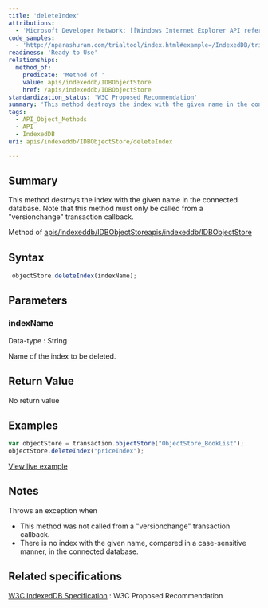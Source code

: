 ```yaml
---
title: 'deleteIndex'
attributions:
  - 'Microsoft Developer Network: [[Windows Internet Explorer API reference](http://msdn.microsoft.com/en-us/library/ie/hh828809%28v=vs.85%29.aspx) Article]'
code_samples:
  - 'http://nparashuram.com/trialtool/index.html#example=/IndexedDB/trialtool/moz_indexedDB.html&selected=Delete%20Index&'
readiness: 'Ready to Use'
relationships:
  method_of:
    predicate: 'Method of '
    value: apis/indexeddb/IDBObjectStore
    href: /apis/indexeddb/IDBObjectStore
standardization_status: 'W3C Proposed Recommendation'
summary: 'This method destroys the index with the given name in the connected database. Note that this method must only be called from a &quot;versionchange&quot; transaction callback.'
tags:
  - API_Object_Methods
  - API
  - IndexedDB
uri: apis/indexeddb/IDBObjectStore/deleteIndex

---
```

## Summary

This method destroys the index with the given name in the connected database. Note that this method must only be called from a &quot;versionchange&quot; transaction callback.

Method of [apis/indexeddb/IDBObjectStore](/apis/indexeddb/IDBObjectStore)[apis/indexeddb/IDBObjectStore](/apis/indexeddb/IDBObjectStore)

## Syntax

``` js
 objectStore.deleteIndex(indexName);
```

## Parameters

### indexName

 Data-type
:   String

 Name of the index to be deleted.

## Return Value

No return value

## Examples

``` js
var objectStore = transaction.objectStore("ObjectStore_BookList");
objectStore.deleteIndex("priceIndex");
```

[View live example](http://nparashuram.com/trialtool/index.html#example=/IndexedDB/trialtool/moz_indexedDB.html&selected=Delete%20Index&)

## Notes

Throws an exception when

-   This method was not called from a "versionchange" transaction callback.
-   There is no index with the given name, compared in a case-sensitive manner, in the connected database.

## Related specifications

[W3C IndexedDB Specification](http://www.w3.org/TR/IndexedDB/)
:   W3C Proposed Recommendation
